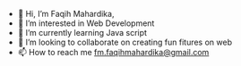 - 👋 Hi, I’m Faqih Mahardika, 
- 👀 I’m interested in Web Development
- 🌱 I’m currently learning Java script
- 💞️ I’m looking to collaborate on creating fun fitures on web
- 📫 How to reach me fm.faqihmahardika@gmail.com

<!---
Puckieh/Puckieh is a ✨ special ✨ repository because its `README.md` (this file) appears on your GitHub profile.
You can click the Preview link to take a look at your changes.
--->
